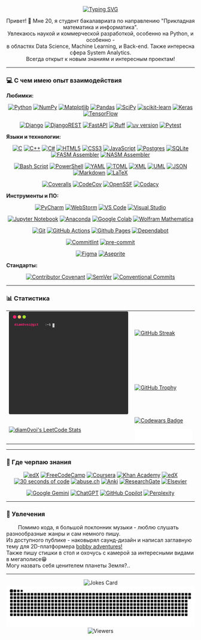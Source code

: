 
<p align="center">
  <a href="https://git.io/typing-svg"><img src="https://readme-typing-svg.demolab.com?font=Fira+Code&duration=4096&pause=1024&center=true&width=600&lines=Hello+GitHub!+I'm+20+y.+o.+bachelor+student!;Degree+in+Applied+Math+and+CS.;Current+focus+-+Python+ecosystem.;Nice+to+meet+you!" alt="Typing SVG" /></a>
</p>

<p align="center">
  Привет! 👋 Мне 20, я студент бакалавриата по направлению "Прикладная математика и информатика". <br>
  Увлекаюсь наукой и коммерческой разработкой, особенно на Python, и особенно - <br> 
  в областях Data Science, Machine Learning, и Back-end. Также интересна сфера System Analytics. <br>
  Всегда открыт к новым знаниям и интересным проектам!
</p>

---

### 💻 С чем имею опыт взаимодействия

**Любимки:**
<p align="center">
  <a href="https://www.python.org" target="_blank" rel="noreferrer"><img src="https://img.shields.io/badge/python-3670A0?style=for-the-badge&logo=python&logoColor=ffdd54" alt="Python"/></a>
  <a href="https://numpy.org/" target="_blank" rel="noreferrer"><img src="https://img.shields.io/badge/numpy-%23013243.svg?style=for-the-badge&logo=numpy&logoColor=white" alt="NumPy"/></a>
  <a href="https://matplotlib.org/" target="_blank" rel="noreferrer"><img src="https://img.shields.io/badge/Matplotlib-%23ffffff.svg?style=for-the-badge&logo=Matplotlib&logoColor=black" alt="Matplotlib"/></a>
  <a href="https://pandas.pydata.org/" target="_blank" rel="noreferrer"><img src="https://img.shields.io/badge/pandas-%23150458.svg?style=for-the-badge&logo=pandas&logoColor=white" alt="Pandas"/></a>
  <a href="https://scipy.org/" target="_blank" rel="noreferrer"><img src="https://img.shields.io/badge/SciPy-%230C55A5.svg?style=for-the-badge&logo=scipy&logoColor=%white" alt="SciPy"/></a>
  <a href="https://scikit-learn.org/" target="_blank" rel="noreferrer"><img src="https://img.shields.io/badge/scikit--learn-%23F7931E.svg?style=for-the-badge&logo=scikit-learn&logoColor=white&logoSize=auto" alt="scikit-learn"/></a>
  <a href="https://keras.io/" target="_blank" rel="noreferrer"><img src="https://img.shields.io/badge/Keras-%23D00000.svg?style=for-the-badge&logo=Keras&logoColor=white" alt="Keras"/></a>
  <a href="https://www.tensorflow.org" target="_blank" rel="noreferrer"><img src="https://img.shields.io/badge/TensorFlow-%23FF6F00.svg?style=for-the-badge&logo=TensorFlow&logoColor=white" alt="TensorFlow"/></a>
</p> <p align="center">
  <a href="https://www.djangoproject.com/" target="_blank" rel="noreferrer"><img src="https://img.shields.io/badge/django-%23092E20.svg?style=for-the-badge&logo=django&logoColor=white" alt="Django"/></a>
  <a href="https://www.django-rest-framework.org/" target="_blank" rel="noreferrer"><img src="https://img.shields.io/badge/DJANGO-REST-ff1709?style=for-the-badge&logo=django&logoColor=white&color=ff1709&labelColor=gray" alt="DjangoREST"/></a>
  <a href="https://fastapi.tiangolo.com/" target="_blank" rel="noreferrer"><img src="https://img.shields.io/badge/FastAPI-005571?style=for-the-badge&logo=fastapi&logoSize=auto" alt="FastAPI"/></a>
  <a href="https://astral.sh/ruff" target="_blank" rel="noreferrer"><img src="https://img.shields.io/badge/ruff-261230.svg?style=for-the-badge&logo=ruff&logoColor=FFD7FF64" alt="Ruff"/></a>
  <a href="https://astral.sh/uv"><img src="https://img.shields.io/badge/uv-261230?logo=uv&logoColor=DE5FE9&style=for-the-badge" alt="uv version"></a>
  <a href="https://docs.pytest.org/en/stable/" target="_blank" rel="noreferrer"><img src="https://img.shields.io/badge/pytest-%23ffffff.svg?style=for-the-badge&logo=pytest&logoColor=2f9fe3" alt="Pytest"/></a>
</p>

**Языки и технологии:**
<p align="center">
  <a href="https://www.cprogramming.com/" target="_blank" rel="noreferrer"><img src="https://img.shields.io/badge/c-%2300599C.svg?style=for-the-badge&logo=c&logoColor=white&color=darkblue" alt="C"/></a>
  <a href="https://isocpp.org/" target="_blank" rel="noreferrer"><img src="https://img.shields.io/badge/c++-%2300599C.svg?style=for-the-badge&logo=c%2B%2B&logoColor=white" alt="C++"/></a>
  <a href="https://docs.microsoft.com/en-us/dotnet/csharp/" target="_blank" rel="noreferrer"><img src="https://img.shields.io/badge/c%23-%23239120.svg?style=for-the-badge&logo=dotnet&logoColor=white&color=purple&logoSize=auto" alt="C#"/></a>
  <a href="https://developer.mozilla.org/en-US/docs/Web/HTML" target="_blank" rel="noreferrer"><img src="https://img.shields.io/badge/html5-%23E34F26.svg?style=for-the-badge&logo=html5&logoColor=white" alt="HTML5"/></a>
  <a href="https://developer.mozilla.org/en-US/docs/Web/CSS" target="_blank" rel="noreferrer"><img src="https://img.shields.io/badge/css3-%231572B6.svg?style=for-the-badge&logo=css3&logoColor=white" alt="CSS3"/></a>
  <a href="https://developer.mozilla.org/en-US/docs/Web/JavaScript" target="_blank" rel="noreferrer"><img src="https://img.shields.io/badge/javascript-%23323330.svg?style=for-the-badge&logo=javascript&logoColor=%23F7DF1E" alt="JavaScript"/></a>
  <a href="https://www.postgresql.org/" target="_blank" rel="noreferrer"><img src="https://img.shields.io/badge/postgres-%23316192.svg?style=for-the-badge&logo=postgresql&logoColor=white" alt="Postgres"/></a>
  <a href="https://www.sqlite.org/index.html" target="_blank" rel="noreferrer"><img src="https://img.shields.io/badge/sqlite-%2307405e.svg?style=for-the-badge&logo=sqlite&logoColor=white" alt="SQLite"/></a>
  <a href="https://github.com/tgrysztar/fasm" target="_blank" rel="noreferrer"><img src="https://img.shields.io/badge/-FASM-007AAC?style=for-the-badge&logo=assemblyscript&logoColor=white&labelColor=007AAC" alt="FASM Assembler"/></a>
  <a href="https://github.com/netwide-assembler/nasm" target="_blank" rel="noreferrer"><img src="https://img.shields.io/badge/-NASM-000000?style=for-the-badge&logo=assemblyscript&logoColor=white&labelColor=007AAC" alt="NASM Assembler"/></a>
</p> <p align="center">
  <a href="https://www.gnu.org/software/bash/" target="_blank" rel="noreferrer"><img src="https://img.shields.io/badge/bash_script-%23121011.svg?style=for-the-badge&logo=gnu-bash&logoColor=white" alt="Bash Script"/></a>
  <a href="https://docs.microsoft.com/en-us/powershell/" target="_blank" rel="noreferrer"><img src="https://img.shields.io/badge/PowerShell-22364c.svg?style=for-the-badge" alt="PowerShell"/></a>
  <a href="https://yaml.org/" target="_blank" rel="noreferrer"><img src="https://img.shields.io/badge/yaml-%23ffffff.svg?style=for-the-badge&logo=yaml&logoColor=CB171E" alt="YAML"/></a>
  <a href="https://toml.io/" target="_blank" rel="noreferrer"><img src="https://img.shields.io/badge/TOML-ffffff.svg?style=for-the-badge&logo=toml&logoColor=9C4121" alt="TOML"/></a>
  <a href="https://www.w3.org/XML/" target="_blank" rel="noreferrer"><img src="https://img.shields.io/badge/XML-ffffff.svg?style=for-the-badge&logo=xml&logoColor=005faf&logoSize=auto" alt="XML"/></a>
  <a href="https://www.uml.org/" target="_blank" rel="noreferrer"><img src="https://img.shields.io/badge/UML-ffffff.svg?style=for-the-badge&logo=uml&logoColor=FABD14&logoSize=auto" alt="UML"/></a>
  <a href="https://www.json.org/" target="_blank" rel="noreferrer"><img src="https://img.shields.io/badge/JSON-ffffff.svg?style=for-the-badge&logo=json&logoColor=black" alt="JSON"/></a>
  <a href="https://www.markdownguide.org/" target="_blank" rel="noreferrer"><img src="https://img.shields.io/badge/markdown-%23000000.svg?style=for-the-badge&logo=markdown&logoColor=white" alt="Markdown"/></a>
  <a href="https://www.latex-project.org/" target="_blank" rel="noreferrer"><img src="https://img.shields.io/badge/latex-008080.svg?style=for-the-badge&logo=latex&logoColor=008080&logoSize=auto&labelColor=white" alt="LaTeX"/></a>
</p> <p align="center">
  <a href="https://coveralls.io" target="_blank" rel="noreferrer"><img src="https://img.shields.io/badge/Coveralls-ffffff.svg?style=for-the-badge&logo=coveralls&logoColor=red" alt="Coveralls"/></a>
  <a href="https://codecov.io" target="_blank" rel="noreferrer"><img src="https://img.shields.io/badge/codecov-ffffff.svg?style=for-the-badge&logo=codecov&logoColor=F01F7A" alt="CodeCov"/></a>
  <a href="https://openssf.org/" target="_blank" rel="noreferrer"><img src="https://img.shields.io/badge/OpenSSF-00f48f.svg?style=for-the-badge" alt="OpenSSF"/></a>
  <a href="https://www.codacy.com" target="_blank" rel="noreferrer"><img src="https://img.shields.io/badge/codacy-%23ff0077.svg?style=for-the-badge&logo=codacy&logoColor=gray&color=white" alt="Codacy"/></a>
</p>

**Инструменты и ПО:**
<p align="center">
  <a href="https://www.jetbrains.com/pycharm/" target="_blank" rel="noreferrer"><img src="https://img.shields.io/badge/pycharm-143?style=for-the-badge&logo=pycharm&logoColor=black&color=black&labelColor=green" alt="PyCharm"/></a>
  <a href="https://www.jetbrains.com/webstorm/" target="_blank" rel="noreferrer"><img src="https://img.shields.io/badge/webstorm-143?style=for-the-badge&logo=webstorm&logoColor=white&color=black" alt="WebStorm"/></a>
  <a href="https://code.visualstudio.com/" target="_blank" rel="noreferrer"><img src="https://img.shields.io/badge/Visual%20Studio%20Code-0078d7.svg?style=for-the-badge&logo=vs-code&logoColor=white" alt="VS Code"/></a>
  <a href="https://visualstudio.microsoft.com/" target="_blank" rel="noreferrer"><img src="https://img.shields.io/badge/Visual%20Studio-5C2D91.svg?style=for-the-badge&logo=visual-studio&logoColor=white" alt="Visual Studio"/></a>
</p> <p align="center">
  <a href="https://jupyter.org/" target="_blank" rel="noreferrer"><img src="https://img.shields.io/badge/jupyter-555.svg?style=for-the-badge&logo=jupyter&logoColor=f37726" alt="Jupyter Notebook"/></a>
  <a href="https://www.anaconda.com/" target="_blank" rel="noreferrer"><img src="https://img.shields.io/badge/Anaconda-%2344A833.svg?style=for-the-badge&logo=anaconda&logoColor=white" alt="Anaconda"/></a>
  <a href="https://colab.research.google.com/" target="_blank" rel="noreferrer"><img src="https://img.shields.io/badge/Google%20Colab-%23F9A825.svg?style=for-the-badge&logo=googlecolab&logoColor=white" alt="Google Colab"/></a>
  <a href="https://www.wolfram.com/mathematica/" target="_blank" rel="noreferrer"><img src="https://img.shields.io/badge/Wolfram-Mathematica-red?style=for-the-badge&logo=wolframmathematica&logoColor=white&color=red&logoSize=auto" alt="Wolfram Mathematica"/></a>
</p> <p align="center">
  <a href="https://git-scm.com/" target="_blank" rel="noreferrer"><img src="https://img.shields.io/badge/git-%23F05033.svg?style=for-the-badge&logo=git&logoColor=white" alt="Git"/></a>
  <a href="https://github.com/features/actions" target="_blank" rel="noreferrer"><img src="https://img.shields.io/badge/github%20actions-%232671E5.svg?style=for-the-badge&logo=githubactions&logoColor=white&logoSize=auto" alt="GitHub Actions"/></a>
  <a href="https://pages.github.com/" target="_blank" rel="noreferrer"><img src="https://img.shields.io/badge/github%20pages-121013?style=for-the-badge&logo=github&logoColor=white" alt="Github Pages"/></a>
  <a href="https://github.com/dependabot" target="_blank" rel="noreferrer"><img src="https://img.shields.io/badge/dependabot-025E8C?style=for-the-badge&logo=dependabot&logoColor=white" alt="Dependabot"/></a>
</p> <p align="center">
  <a href="https://commitlint.js.org/"><img src="https://img.shields.io/badge/commitlint-FFFFFF?logo=commitlint&logoColor=000000&style=for-the-badge&logoSize=auto" alt="Commitlint"></a>
  <a href="https://pre-commit.com/"><img src="https://img.shields.io/badge/pre--commit-000000?logo=precommit&logoColor=FAB040&labelColor=555&style=for-the-badge" alt="pre-commit"></a>
</p> <p align="center">
  <a href="https://www.figma.com/" target="_blank" rel="noreferrer"><img src="https://img.shields.io/badge/figma-%23F24E1E.svg?style=for-the-badge&logo=figma&logoColor=white" alt="Figma"/></a>
  <a href="https://www.aseprite.org/" target="_blank" rel="noreferrer"><img src="https://img.shields.io/badge/Aseprite-ffffff?style=for-the-badge&logo=Aseprite&logoColor=7d929e" alt="Aseprite"/></a>
</p>

**Стандарты:**
<p align="center">
  <a href="https://www.contributor-covenant.org/" target="_blank" rel="noreferrer"><img src="https://img.shields.io/badge/Contributor%20Covenant-5E0D73.svg?style=for-the-badge&logo=contributorcovenant" alt="Contributor Covenant"/></a>
  <a href="https://semver.org/" target="_blank" rel="noreferrer"><img src="https://img.shields.io/badge/SemVer-3F4551.svg?style=for-the-badge&logo=semver&logoColor=blue" alt="SemVer"/></a>
  <a href="https://www.conventionalcommits.org/" target="_blank" rel="noreferrer"><img src="https://img.shields.io/badge/Conventional%20Commits-FE5196.svg?style=for-the-badge&logo=conventionalcommits&logoColor=white" alt="Conventional Commits"/></a>
</p>

---

### 📊 Статистика

<!-- Combined  -->
<p align="center">
  <table border="0" cellpadding="0" cellspacing="0">
    <!-- Gen Stats, Streak, Achievements -->
    <tr>
      <td rowspan="2" valign="center" style="padding-right: 10px;">
        <img src="./github_stats.svg" alt="GitHub Stats">
      </td>
      <td valign="center">
        <a href="https://git.io/streak-stats">
          <img src="https://streak-stats.demolab.com?user=diam0voi&theme=gruvbox&hide_border=true" alt="GitHub Streak" />
        </a>
      </td>
    </tr>
    <tr>
      <td valign="center" style="padding-top: 10px;">
        <a href="https://github.com/diam0voi/github-profile-trophy">
          <img src="https://github-profile-trophy.vercel.app/?username=diam0voi&theme=gruvbox&column=5" alt="GitHub Trophy" />
        </a>
      </td>
    </tr>
    <!-- LeetCode, Codewars, Langs -->
    <tr>
      <td rowspan="2" valign="center" style="padding-right: 10px;">
        <a href="https://leetcode.com/diam0voi/">
          <img src="https://leetcode-stats.vercel.app/api?username=diam0voi&theme=Dark" alt="diam0voi's LeetCode Stats"/>
        </a>
      </td>
      <td valign="center">
        <a href="https://www.codewars.com/users/diam0voi">
          <img src="https://www.codewars.com/users/diam0voi/badges/large" alt="Codewars Badge"/>
        </a>
      </td>
    </tr>
    <tr>
      <td valign="center" style="padding-top: 10px;">
        <img src="/metrics.plugin.languages.details.svg" alt="Metrics Languages" width="400">
      </td>
    </tr>
  </table>
</p>

---

### 🌱 Где черпаю знания

<p align="center">
  <a href="https://www.roadmap.sh/" target="_blank" rel="noreferrer"><img src="https://img.shields.io/badge/roadmap.sh-%2302262B.svg?style=for-the-badge&logo=roadmapdotsh&logoColor=white" alt="edX"/></a>
  <a href="https://www.freecodecamp.org/" target="_blank" rel="noreferrer"><img src="https://img.shields.io/badge/Freecodecamp-%23123.svg?&style=for-the-badge&logo=freecodecamp&logoColor=green&logoSize=auto" alt="FreeCodeCamp"/></a>
  <a href="https://www.coursera.org/" target="_blank" rel="noreferrer"><img src="https://img.shields.io/badge/Coursera-%230056D2.svg?style=for-the-badge&logo=Coursera&logoColor=white" alt="Coursera"/></a>
  <a href="https://www.khanacademy.org/" target="_blank" rel="noreferrer"><img src="https://img.shields.io/badge/KhanAcademy-%2314BF96.svg?style=for-the-badge&logo=KhanAcademy&logoColor=white" alt="Khan Academy"/></a>
  <a href="https://www.edx.org/" target="_blank" rel="noreferrer"><img src="https://img.shields.io/badge/edX-%2302262B.svg?style=for-the-badge&logo=edX&logoColor=white&logoSize=auto" alt="edX"/></a>
  <a href="https://www.30secondsofcode.org/" target="_blank" rel="noreferrer"><img src="https://img.shields.io/badge/30%20seconds%20of%20code-007ACC.svg?style=for-the-badge&logo=30secondsofcode&logoColor=white" alt="30 seconds of code"/></a>
  <a href="https://abuse.ch/" target="_blank" rel="noreferrer"><img src="https://img.shields.io/badge/abuse.ch-00465B.svg?logo=abusedotch&style=for-the-badge&logoSize=auto" alt="abuse.ch"/></a>
  <a href="https://apps.ankiweb.net/" target="_blank" rel="noreferrer"><img src="https://img.shields.io/badge/Anki-80C2EE.svg?style=for-the-badge&logo=anki&logoColor=white" alt="Anki"/></a>
  <a href="https://www.researchgate.net/" target="_blank" rel="noreferrer"><img src="https://img.shields.io/badge/ResearchGate-00CCBB?style=for-the-badge&logo=ResearchGate&logoColor=white" alt="ResearchGate"/></a>
  <a href="https://www.elsevier.com/" target="_blank" rel="noreferrer"><img src="https://img.shields.io/badge/Elsevier-ffffff.svg?style=for-the-badge&logo=elsevier&logoColor=555&color=ff4203&labelColor=white&logoSize=auto" alt="Elsevier"/></a>
</p><p align="center">
  <a href="https://gemini.google.com/" target="_blank" rel="noreferrer"><img src="https://img.shields.io/badge/google%20gemini-8E75B2?style=for-the-badge&logo=google%20gemini&logoColor=white" alt="Google Gemini"/></a>
  <a href="https://openai.com/chatgpt/" target="_blank" rel="noreferrer"><img src="https://img.shields.io/badge/chatGPT-74aa9c?style=for-the-badge&logo=openai&logoColor=white&Color=ff4203" alt="ChatGPT"/></a>
  <a href="https://copilot.github.com/" target="_blank" rel="noreferrer"><img src="https://img.shields.io/badge/github_copilot-8957E5?style=for-the-badge&logo=github-copilot&logoColor=white" alt="GitHub Copilot"/></a>
  <a href="https://www.perplexity.ai/" target="_blank" rel="noreferrer"><img src="https://img.shields.io/badge/perplexity-000000?style=for-the-badge&logo=perplexity&logoColor=088F8F" alt="Perplexity"/></a>
</p>

---

### 🎵 Увлечения

<p align="left">
  &nbsp &nbsp &nbsp &nbsp Помимо кода, я большой поклонник музыки - люблю слушать разнообразные жанры и сам немного пишу. <br>
  Из доступного публике - наковырял саунд-дизайн и написал заглавную тему для 2D-платформера <a href="https://ewepu.itch.io/bobby-adventures" target="_blank" rel="noreferrer">bobby adventures!</a> <br>
  Также пишу стишки в стол и охочусь с камерой за интересными видами в мегаполисе😁 <br>
  Могу назвать себя ценителем планеты Земля?..
</p>
  
---

<p align="center">
  <img src="https://readme-jokes.vercel.app/api" alt="Jokes Card" /> <br>
  <picture>
    <source media="(prefers-color-scheme: dark)" srcset="dist/github-snake-dark.svg" />
    <source media="(prefers-color-scheme: light)" srcset="dist/github-snake.svg" />
    <img alt="github contribution grid snake animation" src="dist/github-snake.svg" />
  </picture> <br>
  <img src="https://komarev.com/ghpvc/?username=diam0voi" alt="Viewers" />
</p>
